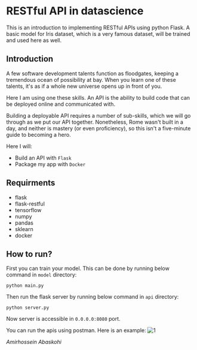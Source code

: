 # RESTful API in datascience
This is an introduction to implementing RESTful APIs using python Flask. A basic model for Iris dataset, which is a very famous dataset, will be trained and used here as well.

## Introduction
A few software development talents function as floodgates, keeping a tremendous ocean of possibility at bay.
When you learn one of these talents, it's as if a whole new universe opens up in front of you. 

Here I am using one these skills. An API is the ability to build code that can be deployed online and communicated with. 

Building a deployable API requires a number of sub-skills, which we will go through as we put our API together.
Nonetheless, Rome wasn't built in a day, and neither is mastery (or even proficiency), so this isn't a five-minute guide to becoming a hero. 

Here I will:
* Build an API with `Flask`
* Package my app with `Docker`

## Requirments
* flask
* flask-restful
* tensorflow
* numpy
* pandas
* sklearn
* docker

## How to run?
First you can train your model. This can be done by running below command in `model` directory:
```
python main.py
```

Then run the flask server by running below command in `api` directory:
```
python server.py
```

Now server is accessible in `0.0.0.0:8080` port.

You can run the apis using postman. Here is an example:
![1](https://user-images.githubusercontent.com/50926437/130132648-1e798526-cf90-4b64-a0d1-0e57a936e900.png)


*Amirhossein Abaskohi*
